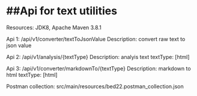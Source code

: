 <h1>##Api for text utilities</h1>

Resources:
JDK8, Apache Maven 3.8.1


Api 1: /api/v1/converter/textToJsonValue
Description: convert raw text to json value

Api 2: /api/v1/analysis/{textType}
Description: analyis text
textType: [html]

Api 3: /api/v1/converter/markdownTo/{textType}
Description: markdown to html
textType: [html]

Postman collection: src/main/resources/bed22.postman_collection.json

